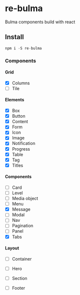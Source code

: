 # re-bulma

Bulma components build with react

## Install

``` js
npm i -S re-bulma
```

### Components

#### Grid

- [x] Columns
- [ ] Tile

#### Elements

- [x] Box
- [x] Button
- [x] Content
- [x] Form
- [x] Icon
- [x] Image
- [x] Notification
- [x] Progress 
- [x] Table
- [x] Tag
- [x] Titles

#### Components

- [ ] Card
- [ ] Level
- [ ] Media object
- [ ] Menu
- [x] Message
- [ ] Modal
- [ ] Nav
- [ ] Pagination
- [ ] Panel
- [x] Tabs

#### Layout

- [ ] Container
- [ ] Hero
- [ ] Section
- [ ] Footer




